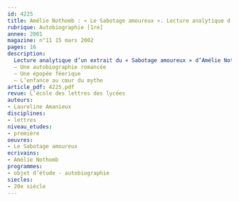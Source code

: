 ```yaml
---
id: 4225
title: Amélie Nothomb : « Le Sabotage amoureux ». Lecture analytique d’un extrait
rubrique: Autobiographie [1re]
annee: 2001
magazine: n°11 15 mars 2002
pages: 16
description: 
  Lecture analytique d’un extrait du « Sabotage amoureux » d’Amélie Nothomb :
  – Une autobiographie romancée
  – Une épopée féerique
  – L’enfance au cœur du mythe
article_pdf: 4225.pdf
revue: L’école des lettres des lycées
auteurs:
- Laureline Amanieux
disciplines:
- lettres
niveau_etudes:
- première
oeuvres:
- Le Sabotage amoureux
ecrivains:
- Amélie Nothomb
programmes:
- objet d’étude - autobiographie
siecles:
- 20e siècle
---
```

